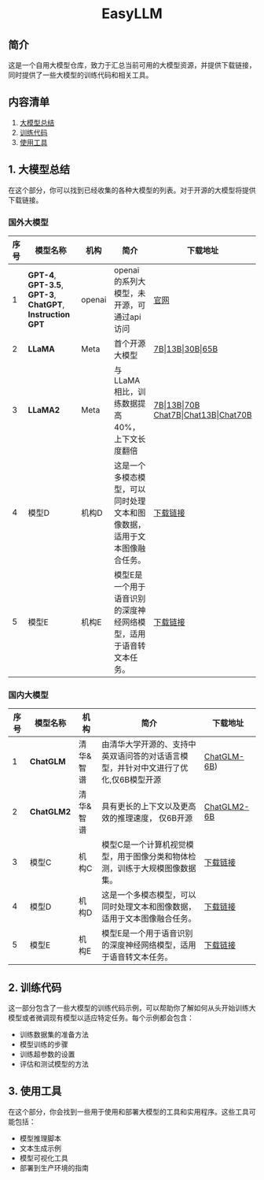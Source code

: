 <div align="center">
  <h1>EasyLLM</h1>
</div>

## 简介
这是一个自用大模型仓库，致力于汇总当前可用的大模型资源，并提供下载链接，同时提供了一些大模型的训练代码和相关工具。
## 内容清单
1. [大模型总结](#1-大模型总结)
2. [训练代码](#2-训练代码)
3. [使用工具](#3-使用工具)

## 1. 大模型总结
在这个部分，你可以找到已经收集的各种大模型的列表。对于开源的大模型将提供下载链接。
### 国外大模型
| 序号 | 模型名称 | 机构 | 简介 | 下载地址 |
| --- | --- | --- | --- | --- |
| 1 | **GPT-4**, **GPT-3.5**, **GPT-3**, **ChatGPT**, **Instruction GPT** | openai | openai的系列大模型，未开源，可通过api访问 | [官网](https://openai.com/) |
| 2 | **LLaMA** | Meta | 首个开源大模型 | [7B](https://huggingface.co/huggyllama/llama-7b)\|[13B](https://huggingface.co/huggyllama/llama-13b)\|[30B](https://huggingface.co/huggyllama/llama-30b)\|[65B](https://huggingface.co/huggyllama/llama-65b) |
| 3 | **LLaMA2** | Meta | 与LLaMA相比，训练数据提高40%，上下文长度翻倍 | [7B](https://huggingface.co/meta-llama/Llama-2-7b-hf)\|[13B](https://huggingface.co/meta-llama/Llama-2-13b)\|[70B](https://huggingface.co/meta-llama/Llama-2-70b-hf)<br>[Chat7B](https://huggingface.co/meta-llama/Llama-2-7b-chat-hf)\|[Chat13B](https://huggingface.co/meta-llama/Llama-2-13b-chat-hf)\|[Chat70B](https://huggingface.co/meta-llama/Llama-2-70b-chat-hf)|
| 4 | 模型D | 机构D | 这是一个多模态模型，可以同时处理文本和图像数据，适用于文本图像融合任务。 | [下载链接](https://example.com/modelD) |
| 5 | 模型E | 机构E | 模型E是一个用于语音识别的深度神经网络模型，适用于语音转文本任务。 | [下载链接](https://example.com/modelE) |
### 国内大模型
| 序号 | 模型名称 | 机构 | 简介 | 下载地址 |
| --- | --- | --- | --- | --- |
| 1 | **ChatGLM** | 清华&智谱 | 由清华大学开源的、支持中英双语问答的对话语言模型，并针对中文进行了优化,仅6B模型开源 | [ChatGLM-6B]([https://huggingface.co/THUDM/chatglm-6b)) |
| 2 | **ChatGLM2** | 清华&智谱 | 具有更长的上下文以及更高效的推理速度， 仅6B开源 | [ChatGLM2-6B]([https://example.com/modelB](https://huggingface.co/THUDM/chatglm2-6b)) |
| 3 | 模型C | 机构C | 模型C是一个计算机视觉模型，用于图像分类和物体检测，训练于大规模图像数据集。 | [下载链接](https://example.com/modelC) |
| 4 | 模型D | 机构D | 这是一个多模态模型，可以同时处理文本和图像数据，适用于文本图像融合任务。 | [下载链接](https://example.com/modelD) |
| 5 | 模型E | 机构E | 模型E是一个用于语音识别的深度神经网络模型，适用于语音转文本任务。 | [下载链接](https://example.com/modelE) |
## 2. 训练代码
这一部分包含了一些大模型的训练代码示例，可以帮助你了解如何从头开始训练大模型或者微调现有模型以适应特定任务。每个示例都会包含：

- 训练数据集的准备方法
- 模型训练的步骤
- 训练超参数的设置
- 评估和测试模型的方法

## 3. 使用工具
在这个部分，你会找到一些用于使用和部署大模型的工具和实用程序。这些工具可能包括：

- 模型推理脚本
- 文本生成示例
- 模型可视化工具
- 部署到生产环境的指南


